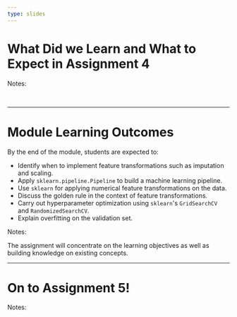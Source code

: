 ```yaml
---
type: slides
---
```


# What Did we Learn and What to Expect in Assignment 4

Notes:

<br>

---


# Module Learning Outcomes

By the end of the module, students are expected to:

- Identify when to implement feature transformations such as imputation and scaling.
- Apply `sklearn.pipeline.Pipeline` to build a machine learning pipeline.
- Use `sklearn` for applying numerical feature transformations on the data.
- Discuss the golden rule in the context of feature transformations.
- Carry out hyperparameter optimization using `sklearn`'s `GridSearchCV` and `RandomizedSearchCV`.
- Explain overfitting on the validation set.



Notes: 

The assignment will concentrate on the learning objectives as well as building knowledge on existing concepts. 

---

# On to Assignment 5!

Notes: 

<br>

